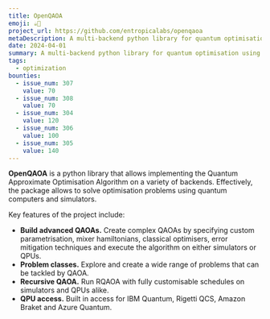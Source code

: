 ```yaml
---
title: OpenQAOA
emoji: ☕🦝
project_url: https://github.com/entropicalabs/openqaoa
metaDescription: A multi-backend python library for quantum optimisation using QAOA on Quantum computers and Quantum computer simulators.
date: 2024-04-01
summary: A multi-backend python library for quantum optimisation using QAOA on Quantum computers and Quantum computer simulators.
tags:
  - optimization
bounties:
  - issue_num: 307
    value: 70
  - issue_num: 308
    value: 70
  - issue_num: 304
    value: 120
  - issue_num: 306
    value: 100
  - issue_num: 305
    value: 140
---
```


**OpenQAOA** is a python library that allows implementing the Quantum Approximate Optimisation Algorithm on a variety of backends. Effectively, the package allows to solve optimisation problems using quantum computers and simulators.

Key features of the project include:

- **Build advanced QAOAs.** Create complex QAOAs by specifying custom parametrisation, mixer hamiltonians, classical optimisers, error mitigation techniques and execute the algorithm on either simulators or QPUs.
- **Problem classes.** Explore and create a wide range of problems that can be tackled by QAOA.
- **Recursive QAOA.** Run RQAOA with fully customisable schedules on simulators and QPUs alike.
- **QPU access.** Built in access for IBM Quantum, Rigetti QCS, Amazon Braket and Azure Quantum.
